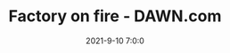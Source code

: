 ---
"title": "Factory on fire - DAWN.com"
"date": "2021-9-10 7:0:0"
"feed_name": "GOOGLENEWSINDUSTRIAL"
"feed_website": "https://news.google.com/search?q=industrial%2Bincident&hl=en-US&gl=US&ceid=US:en"
"feed_rss": "https://news.google.com/rss/search?q=industrial%2Bincident&hl=en-US&gl=US&ceid=US:en"
"link": "https://www.dawn.com/news/1645565"
"file": "_posts/2021-1-1-21da035205efbf688c35e38ae6110bf1e7b0031c.md"
"accident": "1"
"drilling": "0"
"dead": "0"
"injured": "0"
"where": "unknown site"
---